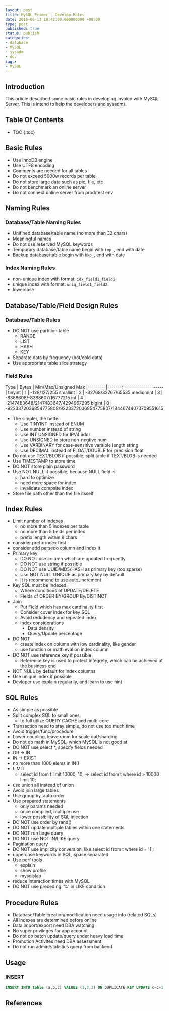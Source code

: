 ```yaml
---
layout: post
title: MySQL Primer - Develop Rules
date: 2016-06-13 18:42:00.000000000 +08:00
type: post
published: true
status: publish
categories:
- database
- MySQL
- sysadm
- dev
tags:
- MySQL
---
```


## Introduction

This article described some basic rules in developing involed with MySQL Server. This is intend to help the developers and sysadms.

<!--more-->

## Table Of Contents

* TOC
{:toc}

## Basic Rules

* Use InnoDB engine
* Use UTF8 encoding
* Comments are needed for all tables
* Do not exceed 5000w records per table
* Do not store large data such as pic, file, etc
* Do not benchmark an online server
* Do not connect online server from prod/test env

## Naming Rules

### Database/Table Naming Rules

* Unifined database/table name (no more than 32 chars)
* Meaningful names
* Do not use reserved MySQL keywords
* Temporary database/table name begin with `tmp_`, end with date
* Backup database/table begin with `bkp_`, end with date

### Index Naming Rules

* non-unique index with format: `idx_field1_field2`
* unique index with format: `uniq_field1_field2`
* lowercase

## Database/Table/Field Design Rules

### Database/Table Rules

* DO NOT use partition table
	* RANGE
	* LIST
	* HASH
	* KEY
* Separate data by frequency (hot/cold data)
* Use appropriate table slice strategy

### Field Rules

Type      | Bytes | Min/Max/Unsigned Max
|---------|-------:--------------------|
tinyint   | 1     | -128/127/255
smallint  | 2     | -32768/32767/65535
mediumint | 3     | -8388608/-8388607/16777215
int       | 4     | -2147483648/2147483647/4294967295
bigint    | 8     | -9223372036854775808/9223372036854775807/18446744073709551615

* The simpler, the better
	* Use TINYINT instead of ENUM
	* Use number instead of string
	* Use INT UNSIGNED for IPV4 addr
	* Use UNSIGNED to store non-negtive num
	* Use VARBINARY for case-sensitive varaible length string
	* Use DECIMAL instead of FLOAT/DOUBLE for precision float
* Do not use TEXT/BLOB if possible, split table if TEXT/BLOB is needed
* Use TIMESTAMP to store time
* DO NOT store plain password
* Use NOT NULL if possible, because NULL field is
	* hard to optimize
	* need more space for index
	* invalidate compsite index
* Store file path other than the file itsself

## Index Rules

* Limit number of indexes
	* no more than 5 indexes per table
	* no more than 5 fields per index
	* prefix length within 8 chars
* consider prefix index first
* consider add persedo column and index it
* Primary key
	* DO NOT use column which are updated frequently
	* DO NOT use string if possible
	* DO NOT use UUID/MD5/HASH as primary key (too sparse)
	* Use NOT NULL UNIQUE as primary key by default
	* It is recommend to use auto_increment
* Key SQL must be indexed
	* Where conditions of UPDATE/DELETE
	* Fields of ORDER BY/GROUP By/DISTINCT
* Join
	* Put Field which has max cardinality first
	* Consider cover index for key SQL
	* Avoid redudency and repeated index
	* Index considerations
		* Data density
		* Query/Update percentage
* DO NOT
	* create index on column with low cardinality, like gender
	* use function or math eval on index column
* DO NOT use reference key if possible
	* Reference key is used to protect integrety, which can be achieved at the business end
* NOT NULL by default for index columns
* Use unique index if possible
* Devloper use explain regularlly, and learn to use hint

## SQL Rules

* As simple as possible
* Split complex SQL to small ones
	* to full utlize QUERY CACHE and multi-core
* Transaction need to stay simple, do not use too much time
* Avoid trigger/func/procedure
* Lower coupling, leave room for scale out/sharding
* Do not do math in MySQL, which MySQL is not good at
* DO NOT use select *, specify fields needed
* OR -> IN
* IN -> EXIST
* no more than 1000 elems in IN()
* LIMIT
	* select id from t limit 10000, 10; => select id from t where id > 10000 limit 10;
* use union all instead of union
* Avoid join large tables
* Use group by, auto order
* Use prepared statements
	* only params needed
	* once compiled, multiple use
	* lower possibility of SQL injection
* DO NOT use order by rand()
* DO NOT update multiple tables within one statements
* DO NOT run large query
* DO NOT use NOT IN/LIKE query
* Pagination query
* DO NOT use implicity conversion, like select id from t where id = '1';
* uppercase keywords in SQL, space separated
* Use perf tools
	* explain
	* show profile
	* mysqlslap
* reduce interaction times with MySQL
* DO NOT use preceding '%' in LIKE condition

## Procedure Rules

* Database/Table creation/modification need usage info (related SQLs)
* All indexes are determined before online
* Data import/export need DBA watching
* No super privileges for app account
* Do not do batch update/query under heavy load time
* Promotion Activites need DBA assessment
* Do not run admin/statistics query from backend

## Usage

### INSERT

```sql
INSERT INTO table (a,b,c) VALUES (1,2,3) ON DUPLICATE KEY UPDATE c=c+1;
```

## References

